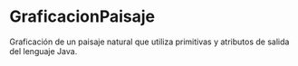 # GraficacionPaisaje
Graficación de un paisaje natural que utiliza primitivas y atributos de salida del lenguaje Java.
